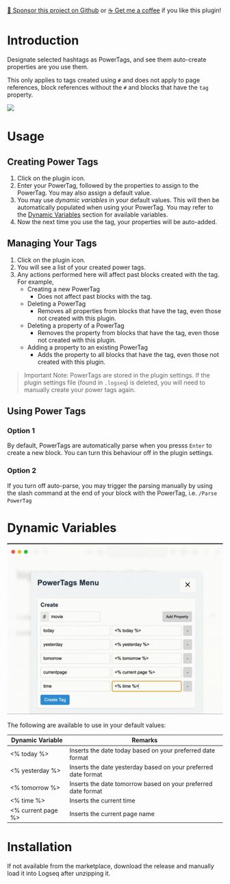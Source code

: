 [:gift_heart: Sponsor this project on Github](https://github.com/sponsors/hkgnp) or [:coffee: Get me a coffee](https://www.buymeacoffee.com/hkgnp.dev) if you like this plugin!

# Introduction

Designate selected hashtags as PowerTags, and see them auto-create properties are you use them. 

This only applies to tags created using `#` and does not apply to page references, block references without the `#` and blocks that have the `tag` property.

![](/screenshots/demo.gif)

# Usage

## Creating Power Tags

1. Click on the plugin icon.
2. Enter your PowerTag, followed by the properties to assign to the PowerTag. You may also assign a default value.
3. You may use *dynamic variables* in your default values. This will then be automatically populated when using your PowerTag. You may refer to the [Dynamic Variables](https://github.com/benjypng/logseq-powertags-plugin?tab=readme-ov-file#dynamic-variables) section for available variables.
4. Now the next time you use the tag, your properties will be auto-added.

## Managing Your Tags

1. Click on the plugin icon.
2. You will see a list of your created power tags.
3. Any actions performed here will affect past blocks created with the tag. For example,
   - Creating a new PowerTag
     - Does not affect past blocks with the tag.
   - Deleting a PowerTag
     - Removes all properties from blocks that have the tag, even those not created with this plugin.
   - Deleting a property of a PowerTag
     - Removes the property from blocks that have the tag, even those not created with this plugin.
   - Adding a property to an existing PowerTag
     - Adds the property to all blocks that have the tag, even those not created with this plugin.

> Important Note: PowerTags are stored in the plugin settings. If the plugin settings file (found in `.logseq`) is deleted, you will need to manually create your power tags again.

## Using Power Tags

### Option 1

By default, PowerTags are automatically parse when you presss `Enter` to create a new block. You can turn this behaviour off in the plugin settings.

### Option 2

If you turn off auto-parse, you may trigger the parsing manually by using the slash command at the end of your block with the PowerTag, i.e. `/Parse PowerTag`

# Dynamic Variables

![](/screenshots/dynamic-variables.gif)

The following are available to use in your default values:

|Dynamic Variable|Remarks|
|----------------|-------|
|<% today %>|Inserts the date today based on your preferred date format|
|<% yesterday %>|Inserts the date yesterday based on your preferred date format|
|<% tomorrow %>|Inserts the date tomorrow based on your preferred date format|
|<% time %>|Inserts the current time|
|<% current page %>|Inserts the current page name|

# Installation

If not available from the marketplace, download the release and manually load it into Logseq after unzipping it.
